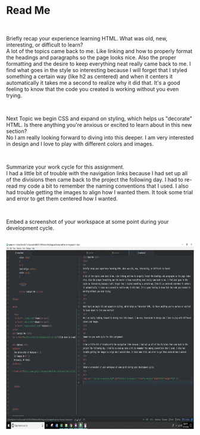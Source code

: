 <h1> Read Me </h1>
</br>
<p>
Briefly recap your experience learning HTML. What was old, new, interesting, or difficult to learn?
<br>
A lot of the topics came back to me. Like linking and how to properly format the headings and paragraphs so the page looks nice. Also the proper formatting and the desire to keep everything neat really came back to me. I find what goes in the style so interesting because I will forget that I styled something a certain way (like h2 as centered) and when it centers it automatically it takes me a second to realize why it did that. It's a good feeling to know that the code you created is working without you even trying.
</p>
<br>
<p>
Next Topic we begin CSS and expand on styling, which helps us "decorate" HTML. Is there anything you're anxious or excited to learn about in this new section?
<br>
No I am really looking forward to diving into this deeper. I am very interested in design and I love to play with different colors and images.
</p>
<br>
<p>
Summarize your work cycle for this assignment.
<br>
I had a little bit of trouble with the navigation links because I had set up all of the divisions then came back to the project the following day. I had to re-read my code a bit to remember the naming conventions that I used. I also had trouble getting the images to align how I wanted them. It took some trial and error to get them centered how I wanted.
</p>
<br>
<p>
Embed a screenshot of your workspace at some point during your development cycle.
</p>
<br>
<img src= "./holton-screenshot.PNG" alt="Rachel's Screenshot" title="screenshot" width="700" height="500" />
